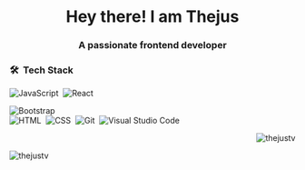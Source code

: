 <h1 align="center">Hey there! I am Thejus</h1>
<h3 align="center">A passionate frontend developer</h3>

### 🛠 &nbsp;Tech Stack


![JavaScript](https://img.shields.io/badge/-JavaScript-05122A?style=flat&logo=javascript)&nbsp;
![React](https://img.shields.io/badge/-React-05122A?style=flat&logo=react)&nbsp;
<!--![Node.js](https://img.shields.io/badge/-Node.js-05122A?style=flat&logo=node.js)&nbsp;-->
![Bootstrap](https://img.shields.io/badge/-Bootstrap-05122A?style=flat&logo=bootstrap&logoColor=563D7C)\
![HTML](https://img.shields.io/badge/-HTML-05122A?style=flat&logo=HTML5)&nbsp;
![CSS](https://img.shields.io/badge/-CSS-05122A?style=flat&logo=CSS3&logoColor=1572B6)&nbsp;
![Git](https://img.shields.io/badge/-Git-05122A?style=flat&logo=git)&nbsp;
![Visual Studio Code](https://img.shields.io/badge/-Visual%20Studio%20Code-05122A?style=flat&logo=visual-studio-code&logoColor=007ACC)&nbsp;

  


<p align="end"><img align="center" src="https://github-readme-stats.vercel.app/api/top-langs?username=thejustv&show_icons=true&locale=en&layout=compact" alt="thejustv" /></p>

<p><img align="center" src="https://github-readme-streak-stats.herokuapp.com/?user=thejustv&" alt="thejustv" /></p>

